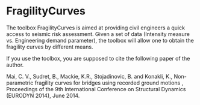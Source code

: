 FragilityCurves
===============
The toolbox FragilityCurves is aimed at providing civil engineers a quick access to seismic risk assessment.
Given a set of data (Intensity measure vs. Engineering demand parameter), the toolbox will allow one to obtain the fragility curves by different means.

If you use the toolbox, you are supposed to cite the following paper of the author.

Mai, C. V., Sudret, B., Mackie, K.R., Stojadinovic, B. and Konakli, K., Non-parametric fragility curves for bridges using recorded ground motions , Proceedings of the 9th International Conference on Structural Dynamics (EURODYN 2014), June 2014.
